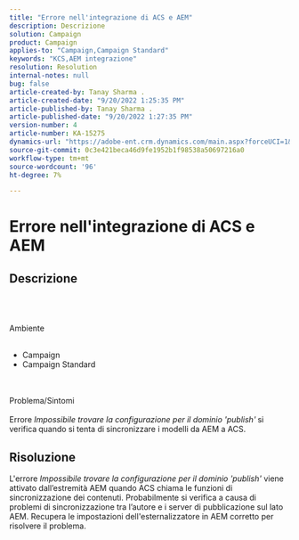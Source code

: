 ```yaml
---
title: "Errore nell'integrazione di ACS e AEM"
description: Descrizione
solution: Campaign
product: Campaign
applies-to: "Campaign,Campaign Standard"
keywords: "KCS,AEM integrazione"
resolution: Resolution
internal-notes: null
bug: false
article-created-by: Tanay Sharma .
article-created-date: "9/20/2022 1:25:35 PM"
article-published-by: Tanay Sharma .
article-published-date: "9/20/2022 1:27:35 PM"
version-number: 4
article-number: KA-15275
dynamics-url: "https://adobe-ent.crm.dynamics.com/main.aspx?forceUCI=1&pagetype=entityrecord&etn=knowledgearticle&id=26fe8db1-e738-ed11-9db1-002248086735"
source-git-commit: 0c3e421beca46d9fe1952b1f98538a50697216a0
workflow-type: tm+mt
source-wordcount: '96'
ht-degree: 7%

---
```


# Errore nell&#39;integrazione di ACS e AEM

## Descrizione

<br><br><br>Ambiente<br><br>
- Campaign
- Campaign Standard



<br><br>Problema/Sintomi<br><br>
Errore *Impossibile trovare la configurazione per il dominio &#39;publish&#39;<b>* </b>si verifica<b> </b>quando si tenta di sincronizzare i modelli da AEM a ACS.


## Risoluzione


L&#39;errore *Impossibile trovare la configurazione per il dominio &#39;publish&#39;* viene attivato dall’estremità AEM quando ACS chiama le funzioni di sincronizzazione dei contenuti. Probabilmente si verifica a causa di problemi di sincronizzazione tra l’autore e i server di pubblicazione sul lato AEM. Recupera le impostazioni dell&#39;esternalizzatore in AEM corretto per risolvere il problema.


